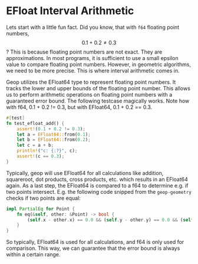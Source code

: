 # EFloat Interval Arithmetic

Lets start with a little fun fact. Did you know, that with `f64` floating point numbers, $$0.1 + 0.2 \neq 0.3$$? This is because floating point numbers are not exact. They are approximations. In most programs, it is sufficient to use a small epsilon value to compare floating point numbers. However, in geometric algorithms, we need to be more precise. This is where interval arithmetic comes in.

Geop utilizes the EFloat64 type to represent floating point numbers. It tracks the lower and upper bounds of the floating point number. This allows us to perform arithmetic operations on floating point numbers with a guaranteed error bound. The following testcase magically works. Note how with f64, 0.1 + 0.2 != 0.3, but with EFloat64, 0.1 + 0.2 == 0.3.

```rust
#[test]
fn test_efloat_add() {
    assert!(0.1 + 0.2 != 0.3);
    let a = EFloat64::from(0.1);
    let b = EFloat64::from(0.2);
    let c = a + b;
    println!("c: {:?}", c);
    assert!(c == 0.3);
}
```

Typically, geop will use EFloat64 for all calculations like addition, squareroot, dot products, cross products, etc. which results in an EFloat64 again. As a last step, the EFloat64 is compared to a f64 to determine e.g. if two points intersect. E.g. the following code snipped from the `geop-geometry` checks if two points are equal:

```rust
impl PartialEq for Point {
    fn eq(&self, other: &Point) -> bool {
        (self.x - other.x) == 0.0 && (self.y - other.y) == 0.0 && (self.z - other.z) == 0.0
    }
}
```

So typically, EFloat64 is used for all calculations, and f64 is only used for comparison. This way, we can guarantee that the error bound is always within a certain range.
